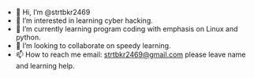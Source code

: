 - 👋 Hi, I’m @strtbkr2469
- 👀 I’m interested in learning cyber hacking.
- 🌱 I’m currently learning program coding with emphasis on Linux and python.
- 💞️ I’m looking to collaborate on speedy learning.
- 📫 How to reach me email: strtbkr2469@gmail.com please leave name and learning help.

<!---
strtbkr2469/strtbkr2469 is a ✨ special ✨ repository because its `README.md` (this file) appears on your GitHub profile.
You can click the Preview link to take a look at your changes.
--->
